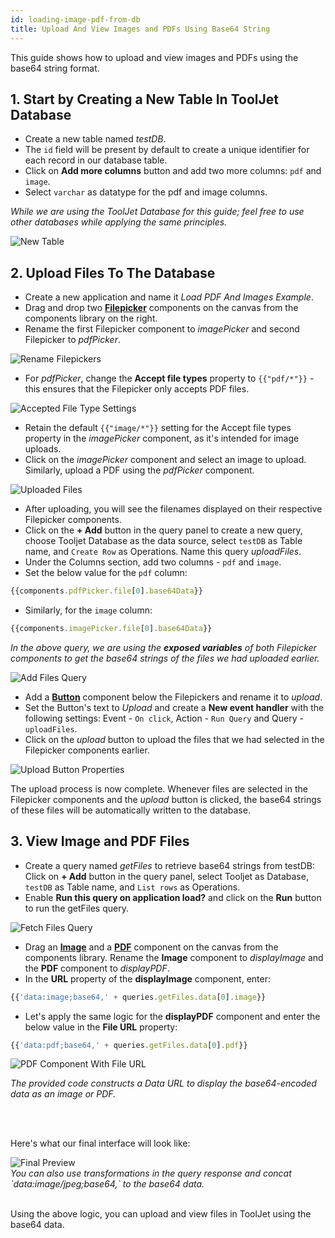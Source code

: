 ```yaml
---
id: loading-image-pdf-from-db
title: Upload And View Images and PDFs Using Base64 String
---
```

<div >

This guide shows how to upload and view images and PDFs using the base64 string format. 

</div>

<div>

## 1. Start by Creating a New Table In ToolJet Database

- Create a new table named *testDB*. 
- The `id` field will be present by default to create a unique identifier for each record in our database table.
- Click on **Add more columns** button and add two more columns: `pdf` and `image`.
- Select `varchar` as datatype for the pdf and image columns.

<i>While we are using the ToolJet Database for this guide; feel free to use other databases while applying the same principles.</i>

<div style={{ width: '100%', marginBottom:'15px', marginTop:'15px'}}>
<img className="screenshot-full" src="/img/how-to/load-base64/create-new-table.png" alt="New Table"  />
</div>

</div>

<div>

## 2. Upload Files To The Database

- Create a new application and name it *Load PDF And Images Example*. 
- Drag and drop two **[Filepicker](/docs/widgets/file-picker)** components on the canvas from the components library on the right. 
- Rename the first Filepicker component to *imagePicker* and second Filepicker to *pdfPicker*.

<div style={{ width: '100%', marginBottom:'15px', marginTop:'15px'}}>
    <img className="screenshot-full" src="/img/how-to/load-base64/filepickers-rename.png" alt="Rename Filepickers"  />
</div>

- For *pdfPicker*, change the **Accept file types** property to `{{"pdf/*"}}` - this ensures that the Filepicker only accepts PDF files. 

<div style={{ width: '100%', marginBottom:'15px', marginTop:'15px'}}>
    <img className="screenshot-full" src="/img/how-to/load-base64/pdf-accepted-file-type.png" alt="Accepted File Type Settings"  />
</div>

- Retain the default `{{"image/*"}}` setting for the Accept file types property in the *imagePicker* component, as it's intended for image uploads.
- Click on the *imagePicker* component and select an image to upload. Similarly, upload a PDF using the *pdfPicker* component. 

<div style={{ width: '100%', marginBottom:'15px', marginTop:'15px'}}>
    <img className="screenshot-full" src="/img/how-to/load-base64/filepickers-with-uploaded-files.png" alt="Uploaded Files"  />
</div>

- After uploading, you will see the filenames displayed on their respective Filepicker components.
- Click on the **+ Add** button in the query panel to create a new query, choose Tooljet Database as the data source, select `testDB` as Table name, and `Create Row` as Operations. Name this query *uploadFiles*.
- Under the Columns section, add two columns - `pdf` and `image`. 
- Set the below value for the `pdf` column: 
```js
{{components.pdfPicker.file[0].base64Data}}
```
- Similarly, for the `image` column:
```js
{{components.imagePicker.file[0].base64Data}}
```

<i>In the above query, we are using the <b>exposed variables</b> of both Filepicker components to get the base64 strings of the files we had uploaded earlier.</i>

<div style={{ width: '100%', marginBottom:'15px', marginTop:'15px'}}>
    <img className="screenshot-full" src="/img/how-to/load-base64/add-files-query.png" alt="Add Files Query"  />
</div>

- Add a **[Button](/docs/widgets/button)** component below the Filepickers and rename it to *upload*.
- Set the Button's text to *Upload* and create a **New event handler** with the following settings: Event - `On click`, Action - `Run Query` and Query - `uploadFiles`.
- Click on the *upload* button to upload the files that we had selected in the Filepicker components earlier.

<div style={{ width: '100%', marginBottom:'15px', marginTop:'15px'}}>
    <img className="screenshot-full" src="/img/how-to/load-base64/upload-button-properties.png" alt="Upload Button Properties"  />
</div>

The upload process is now complete. Whenever files are selected in the Filepicker components and the *upload* button is clicked, the base64 strings of these files will be automatically written to the database.

</div>

<div>

## 3. View Image and PDF Files 

- Create a query named *getFiles* to retrieve base64 strings from testDB: Click on **+ Add** button in the query panel, select Tooljet as Database, `testDB` as Table name, and `List rows` as Operations.
- Enable **Run this query on application load?** and click on the **Run** button to run the getFiles query.

<div style={{ width: '100%', marginBottom:'15px', marginTop:'15px'}}>
    <img className="screenshot-full" src="/img/how-to/load-base64/fetch-files-query.png" alt="Fetch Files Query"  />
</div>

- Drag an **[Image](/docs/widgets/image)** and a **[PDF](/docs/widgets/pdf)** component on the canvas from the components library. Rename the **Image** component to *displayImage* and the **PDF** component to *displayPDF*.
- In the **URL** property of the **displayImage** component, enter:
```js
{{'data:image;base64,' + queries.getFiles.data[0].image}}
```

- Let's apply the same logic for the **displayPDF** component and enter the below value in the **File URL** property:

```js
{{'data:pdf;base64,' + queries.getFiles.data[0].pdf}}
```
<div style={{ width: '100%', marginBottom:'15px', marginTop:'15px'}}>
    <img className="screenshot-full" src="/img/how-to/load-base64/pdf-with-fileURL.png" alt="PDF Component With File URL"  />
</div>

<i>The provided code constructs a Data URL to display the base64-encoded data as an image or PDF.</i> 

<br/>
<br/>

Here's what our final interface will look like:

<div style={{ width: '100%', marginBottom:'15px', marginTop:'15px'}}>
    <img className="screenshot-full" src="/img/how-to/load-base64/pdf-image-view.png" alt="Final Preview"  />
</div>

<i>
You can also use transformations in the query response and concat `data:image/jpeg;base64,` to the base64 data.
</i>
<br/>
<br/>

Using the above logic, you can upload and view files in ToolJet using the base64 data.

</div>